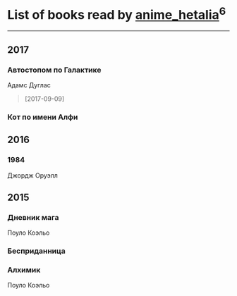 # List of books read by [anime_hetalia](http://vk.com/id137961387)<sup>6</sup>
---

## 2017

### Автостопом по Галактике
Адамс Дуглас
> [2017-09-09] 


### Кот по имени Алфи



## 2016

### 1984
Джордж Оруэлл



## 2015

### Дневник мага
Поуло Коэльо


### Бесприданница


### Алхимик
Поуло Коэльо



